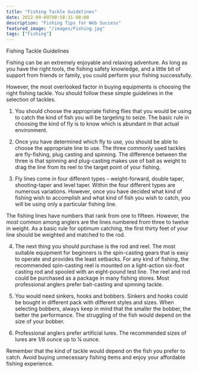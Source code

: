 ```yaml
---
title: "Fishing Tackle Guidelines"
date: 2022-09-09T00:58:31-08:00
description: "Fishing Tips for Web Success"
featured_image: "/images/Fishing.jpg"
tags: ["Fishing"]
---
```


Fishing Tackle Guidelines


Fishing can be an extremely enjoyable and relaxing adventure.  As long as you have the right tools, the fishing safety knowledge, and a little bit of support from friends or family, you could perform your fishing successfully.

However, the most overlooked factor in buying equipments is choosing the right fishing tackle.  You should follow these simple guidelines in the selection of tackles.

1) You should choose the appropriate fishing flies that you would be using to catch the kind of fish you will be targeting to seize. The basic rule in choosing the kind of fly is to know which is abundant in that actual environment. 

2) Once you have determined which fly to use, you should be able to choose the appropriate line to use. The three commonly used tackles are fly-fishing, plug casting and spinning. The difference between the three is that spinning and plug-casting makes use of bait as weight to drag the line from its reel to the target point of your fishing. 

3) Fly lines come in four different types – weight-forward, double taper, shooting-taper and level taper. Within the four different types are numerous variations. However, once you have decided what kind of fishing wish to accomplish and what kind of fish you wish to catch, you will be using only a particular fishing line.

The fishing lines have numbers that rank from one to fifteen. However, the most common among anglers are the lines numbered from three to twelve in weight. As a basic rule for optimum catching, the first thirty feet of your line should be weighted and matched to the rod. 

4) The next thing you should purchase is the rod and reel. The most suitable equipment for beginners is the spin-casting gears that is easy to operate and provides the least setbacks. For any kind of fishing, the recommended spin-casting reel is mounted on a light-action six-foot casting rod and spooled with an eight-pound test line. The reel and rod could be purchased as a package in many fishing stores. Most professional anglers prefer bait-casting and spinning tackle.

5) You would need sinkers, hooks and bobbers. Sinkers and hooks could be bought in different pack with different styles and sizes. When selecting bobbers, always keep in mind that the smaller the bobber, the better the performance. The struggling of the fish would depend on the size of your bobber.

6) Professional anglers prefer artificial lures. The recommended sizes of lures are 1/8 ounce up to ¼ ounce.

Remember that the kind of tackle would depend on the fish you prefer to catch. Avoid buying unnecessary fishing items and enjoy your affordable fishing experience.

